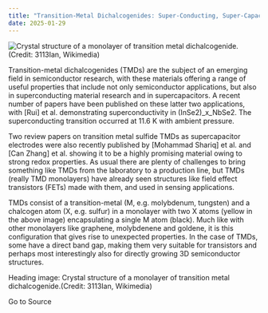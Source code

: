 ```yaml
---
title: "Transition-Metal Dichalcogenides: Super-Conducting, Super-Capacitor Semiconductors"
date: 2025-01-29
---
```


![Crystal structure of a monolayer of transition metal dichalcogenide.(Credit: 3113Ian, Wikimedia)](https://hackaday.com/wp-content/uploads/2025/11/Monolayer_TMDC_structure.jpg?w=800)

Transition-metal dichalcogenides (TMDs) are the subject of an emerging field in semiconductor research, with these materials offering a range of useful properties that include not only semiconductor applications, but also in superconducting material research and in supercapacitors. A recent number of papers have been published on these latter two applications, with \[Rui\] et al. demonstrating superconductivity in (InSe2)_x_NbSe2. The superconducting transition occurred at 11.6 K with ambient pressure.

Two review papers on transition metal sulfide TMDs as supercapacitor electrodes were also recently published by \[Mohammad Shariq\] et al. and \[Can Zhang\] et al. showing it to be a highly promising material owing to strong redox properties. As usual there are plenty of challenges to bring something like TMDs from the laboratory to a production line, but TMDs (really TMD monolayers) have already seen structures like field effect transistors (FETs) made with them, and used in sensing applications.

TMDs consist of a transition-metal (M, e.g. molybdenum, tungsten) and a chalcogen atom (X, e.g. sulfur) in a monolayer with two X atoms (yellow in the above image) encapsulating a single M atom (black). Much like with other monolayers like graphene, molybdenene and goldene, it is this configuration that gives rise to unexpected properties. In the case of TMDs, some have a direct band gap, making them very suitable for transistors and perhaps most interestingly also for directly growing 3D semiconductor structures.

Heading image: Crystal structure of a monolayer of transition metal dichalcogenide.(Credit: 3113Ian, Wikimedia)

Go to Source
